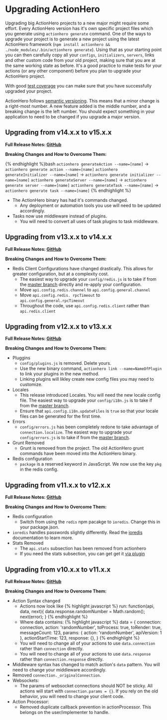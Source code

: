 # Upgrading ActionHero

Upgrading big ActionHero projects to a new major might require some effort. Every ActionHero version has it's own specific project files which you generate using `actionhero generate` command. One of the ways to upgrade your project is to generate a new project using the latest ActionHero framework (`npm install actionhero && ./node_modules/.bin/actionhero generate`). Using that as your starting point you can then carefully copy all your `configs`, `initializers`, `servers`, links and other custom code from your old project, making sure that you are at the same working state as before. It's a good practice to make tests for your actions (or any other component) before you plan to upgrade your ActionHero project.

With good [test coverage](http://www.actionherojs.com/docs/#testing) you can make sure that you have successfully upgraded your project.

ActionHero follows [semantic versioning](http://semver.org/).  This means that a minor change is a right-most number.  A new feature added is the middle number, and a breaking change is the left number.  You should expect something in your application to need to be changed if you upgrade a major version.

## Upgrading from v14.x.x to v15.x.x
**Full Release Notes: [GitHub](https://github.com/evantahler/actionhero/releases/tag/v15.0.0)**

**Breaking Changes and How to Overcome Them:**

{% endhighlight %}bash
`actionhero generateAction --name=[name]`      -> `actionhero generate action --name=[name]`
`actionhero generateInitializer --name=[name]` -> `actionhero generate initializer --name=[name]`
`actionhero generateServer --name=[name]`      -> `actionhero generate server --name=[name]`
`actionhero generateTask --name=[name]`        -> `actionhero generate task --name=[name]`
{% endhighlight %}

- The ActionHero binary has had it's commands changed.  
  - Any deployment or automation tools you use will need to be updated accordingly.
- Tasks now use middleware instead of plugins.
  - You will need to convert all uses of task plugins to task middleware.


## Upgrading from v13.x.x to v14.x.x
**Full Release Notes: [GitHub](https://github.com/evantahler/actionhero/releases/tag/v14.0.0)**

**Breaking Changes and How to Overcome Them:**

- Redis Client Configurations have changed drastically.  This allows for greater configuration, but at a complexity cost.
  - The easiest way to upgrade your `config/redis.js` is to take if from the [master branch](https://github.com/evantahler/actionhero/blob/master/config/redis.js) directly and re-apply your configuration.
  - Move `api.config.redis.channel` to `api.config.general.channel`
  - Move `api.config.redis. rpcTimeout` to `api.config.general.rpcTimeout`
  - Throughout the code, use `api.config.redis.client` rather than `api.redis.client`

## Upgrading from v12.x.x to v13.x.x
**Full Release Notes: [GitHub](https://github.com/evantahler/actionhero/releases/tag/v13.0.0)**

**Breaking Changes and How to Overcome Them:**

- Pluggins
  - `config/plugins.js` is removed.  Delete yours.  
  - Use the new binary command, `actionhero link --name=NameOfPlugin` to link your plugins in the new method.  
  - Linking plugins will likley create new config files you may need to customize.  
- Locales
  - This release introduced Locales. You will need the new locale config file.  The easiest way to upgrade your `config/i18n.js` is to take if from the [master branch](https://github.com/evantahler/actionhero/blob/master/config/i18n.js).
  - Ensure that `api.config.i18n.updateFiles` is `true` so that your locale files can be generated for the first time.
- Errors
  - `config/errors.js` has been completely redone to take advantage of `connection.localize`.  The easiest way to upgrade your `config/errors.js` is to take if from the [master branch](https://github.com/evantahler/actionhero/blob/master/config/errors.js).
- Grunt Removed
  - Grunt is removed from the project.  The old ActionHero grunt commands have been moved into the ActionHero binary.
- Redis configuration
  - `package` is a reserved keyword in JavaScript.  We now use the key `pkg` in the redis config.

## Upgrading from v11.x.x to v12.x.x
**Full Release Notes: [GitHub](https://github.com/evantahler/actionhero/releases/tag/v12.0.0)**

**Breaking Changes and How to Overcome Them:**

- Redis configuration
  - Switch from using the `redis` npm pacakge to `ioredis`.  Change this in your package.json.
 - `ioredis` handles passwords slightly differently.  Read the [ioredis](https://github.com/luin/ioredis) documentation to learn more.
- Stats Removed
  - The `api.stats` subsection has been removed from actionhero
  - If you need the stats subsection, you can get get it [via plugin](https://github.com/evantahler/ah-stats-plugin)  

## Upgrading from v10.x.x to v11.x.x
**Full Release Notes: [GitHub](https://github.com/evantahler/actionhero/releases/tag/v11.0.0)**

**Breaking Changes and How to Overcome Them:**

- Action Syntax changed
  - Actions now look like
{% highlight javascript %}
run: function(api, data, next){
  data.response.randomNumber = Math.random();
  next(error);
}
{% endhighlight %}
  - Where data contains:
{% highlight javascript %}
data = {
  connection: connection,
  action: 'randomNumber',
  toProcess: true,
  toRender: true,
  messageCount: 123,
  params: { action: 'randomNumber', apiVersion: 1 },
  actionStartTime: 123,
  response: {},
}
{% endhighlight %}
  - You will need to change all of your actions to use `data.connection` rather than `connection` directly.
  - You will need to change all of your actions to use `data.response` rather than `connection.response` directly.
- Middleware syntax has changed to match action's `data` pattern.  You will need to change your middleware accordingly.
- Removed `connection._originalConnection`.
- Websockets:
  - The params of websocket connections should NOT be sticky. All actions will start with `connection.params = {}`.  If you rely on the old behavior, you will need to change your client code.
- Action Processor:
  - Removed duplicate callback prevention in actionProcessor. This belongs on the user/implementer to handle.
